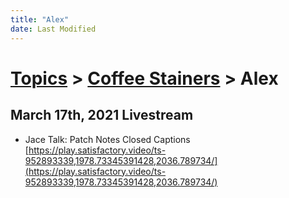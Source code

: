 ```yaml
---
title: "Alex"
date: Last Modified
---
```

# [Topics](../../topics.md) > [Coffee Stainers](../../topics/coffee-stainers.md) > Alex

## March 17th, 2021 Livestream
* Jace Talk: Patch Notes Closed Captions [https://play.satisfactory.video/ts-952893339,1978.73345391428,2036.789734/](https://play.satisfactory.video/ts-952893339,1978.73345391428,2036.789734/)
